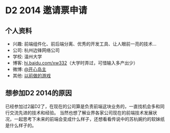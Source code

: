 # D2 2014 邀请票申请

## 个人资料

- 兴趣: 前端组件化、前后端分离、优秀的开发工具、让人眼前一亮的技术...
- 公司: 杭州边锋网络公司
- 学校: 温州大学
- 博客: [hi.baidu.com/xw332](http://hi.baidu.com/xw332)（大学时弄过，可惜输入多产出少）
- 微博: [@开心岛主](http://weibo.com/2865773662/)
- 其他: [以前做的游戏](http://xw332.github.io/games/)

## 想参加D2 2014的原因

已经参加过2届D2了，在现在的公司算是负责前端这块业务的，一直找机会多和同行交流先进的技术和经验。
当然也想了解业界各家公司现在的前端技术发展状况，一起思考下未来的前端会变成什么样子，还想看看传说中的苏杭婉约的软妹纸是什么样子的。
